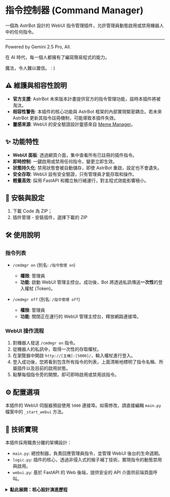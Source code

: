 # 指令控制器 (Command Manager)

一個為 AstrBot 設計的 WebUI 指令管理插件，允許管理員動態啟用或禁用機器人中的任何指令。

---

Powered by Gemini 2.5 Pro, All.

在 AI 時代，每一個人都擁有了編寫簡易程式的能力。

魔法，令人難以置信。 : )


## ⚠️ 維護與相容性說明

- **官方支援**: AstrBot 未來版本計畫提供官方的指令管理功能，屆時本插件將被淘汰。
- **相容性警告**: 本插件的核心功能與 AstrBot 框架的內部實現緊密耦合。若未來 AstrBot 更新其指令註冊機制，可能導致本插件失效。
- **靈感來源**: WebUI 的安全驗證設計靈感來自 [Meme Manager](https://github.com/anka-afk/astrbot_plugin_meme_manager)。

## ✨ 功能特性

- **WebUI 面板**: 透過網頁介面，集中查看所有已註冊的插件指令。
- **即時控制**: 一鍵啟用或禁用任何指令，變更立即生效。
- **狀態持久化**: 禁用狀態會被自動儲存，即使 AstrBot 重啟，設定也不會遺失。
- **安全存取**: WebUI 設有安全驗證，只有管理員才能存取和操作。
- **輕量高效**: 採用 FastAPI 和獨立執行緒運行，對主程式效能影響極小。

## 🚀 安裝與設定

1.  下載 Code 為 ZIP；
2.  插件管理 - 安裝插件，選擇下載的 ZIP

## 🛠️ 使用說明

### 指令列表

- `/cmdmgr on` (別名: `/指令管理 on`)
  - **權限**: 管理員
  - **功能**: 啟動 WebUI 管理主控台。成功後，Bot 將透過私訊傳送**一次性**的登入權杖 (Token)。

- `/cmdmgr off` (別名: `/指令管理 off`)
  - **權限**: 管理員
  - **功能**: 關閉正在運行的 WebUI 管理主控台，釋放網路連接埠。

### WebUI 操作流程

1.  對機器人發送 `/cmdmgr on` 指令。
2.  從機器人的私訊中，取得一次性的存取權杖。
3.  在瀏覽器中開啟 `http://[主機]:[5000]/`，輸入權杖進行登入。
4.  登入成功後，您將看到包含所有指令的列表，上面清晰地標明了指令名稱、所屬插件以及目前的啟用狀態。
5.  點擊每個指令旁的開關，即可即時啟用或禁用該指令。

## ⚙️ 配置選項

本插件的 WebUI 伺服器預設使用 `5000` 連接埠。如需修改，請直接編輯 `main.py` 檔案中的 `_start_webui` 方法。

## 🔬 技術實現

本插件採用職責分離的架構設計：

- `main.py`: 總控制器，負責回應管理員指令，並管理 WebUI 後台的生命週期。
- `logic.py`: 插件的核心，透過非侵入式的猴子補丁技術，實現指令的動態禁用與啟用。
- `webui.py`: 基於 FastAPI 的 Web 後端，提供安全的 API 介面供前端頁面呼叫。

<details>
<summary><strong>點此展開：核心設計演進歷程</strong></summary>

### 背景：從侵入式修改到非侵入式補丁

本插件的核心功能（禁用/啟用指令）經過了一次重要的技術重構，從一個有狀態、具侵入性的設計，演進為一個無狀態、非侵入式且生命週期安全的設計。這確保了插件在被卸載後，不會對 AstrBot 的核心狀態造成任何永久性的污染。

#### 1. 舊有設計（已廢棄）

最初的實現方式是直接修改 AstrBot 的全域指令註冊表 `star_handlers_registry`：
- **禁用**: 從 `star_handlers_registry._handlers` 列表中移除指定的指令處理器，並將其備份到一個本地快取。
- **啟用**: 從本地快取中取回指令處理器，並將其重新添加回 `star_handlers_registry._handlers` 列表。

**缺陷**: 這種方法存在一個致命的生命週期問題。如果插件在禁用某些指令後被停用或卸載，由於清理邏輯未能正確執行，那些被移除的指令將**永久失效**，除非重啟整個 AstrBot 服務。這是一種對核心狀態的直接且危險的修改。

#### 2. 當前設計：非侵入式猴子補丁

為了解決上述問題，我們借鑒了 `gemini_patcher` 插件的成功經驗，採用了**猴子補丁 (Monkey Patching)** 技術，在不修改任何核心資料結構的前提下，動態地改變系統行為。

**核心思路**: 我們不再修改 `star_handlers_registry` 的內容，而是去「攔截」AstrBot 獲取指令列表的行為。我們選擇的攔截點是 `astrbot.core.star.star_handler.StarHandlerRegistry` 類別中的 `get_handlers_by_event_type` 方法，這是 AstrBot 指令分發流程的關鍵。

**補丁邏輯 (`logic.py`)**

1.  **狀態管理**: 維護一個全域 `set` (`disabled_handlers_set`)，僅用於儲存被禁用指令的唯一名稱 (`handler_full_name`)。

2.  **補丁函式 `_patched_get_handlers_on_class`**:
    a. 呼叫原始的 `get_handlers_by_event_type` 方法，獲取一份**完整的、未經修改的**指令列表。
    b. 根據 `disabled_handlers_set` 過濾掉所有被禁用的指令。
    c. 返回一個臨時的、過濾後的新列表給呼叫方。

3.  **生命週期管理**:
    - **應用補丁 (`apply_patch`)**: 在插件初始化時，將 `StarHandlerRegistry.get_handlers_by_event_type` 替換為我們的補丁函式，並備份原始方法。
    - **移除補丁 (`remove_patch`)**: 在插件終止時，將備份的原始方法恢復到 `StarHandlerRegistry` 類別上，使系統完美恢復到原始狀態。

#### 3. 技術挑戰：實例補丁 vs. 類別補丁

- **失敗的嘗試**: 最初嘗試在 `star_handlers_registry` 這個**實例 (instance)** 上應用補丁，導致 `TypeError` (遺失 `self` 參數)，因為 AstrBot 內部的呼叫方式繞過了標準的實例方法綁定機制。

- **最終方案**: 採用更穩健的**類別級別補丁**。直接修改 `StarHandlerRegistry` 這個**類別 (class)** 的方法定義，確保**所有**該類別的實例在呼叫此方法時，都能正確地接收到 `self` 參數，從而根本上解決了問題。

```python
# logic.py - 最終的補丁應用邏輯
def apply_patch():
    global _original_get_handlers_on_class
    if _original_get_handlers_on_class is None:
        # 從類別本身備份原始函式
        _original_get_handlers_on_class = StarHandlerRegistry.get_handlers_by_event_type
        # 在類別本身上替換為我們的補丁函式
        StarHandlerRegistry.get_handlers_by_event_type = _patched_get_handlers_on_class
```

### 結論

目前的實現是健壯、安全且可維護的。它完美地實現了動態指令管理的功能，同時遵循了非侵入式設計的最佳實踐，確保了插件的獨立性和系統的整體穩定性。

</details>
